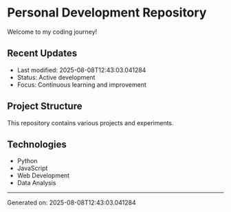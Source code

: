 # Personal Development Repository

Welcome to my coding journey! 

## Recent Updates
- Last modified: 2025-08-08T12:43:03.041284
- Status: Active development
- Focus: Continuous learning and improvement

## Project Structure
This repository contains various projects and experiments.

## Technologies
- Python
- JavaScript  
- Web Development
- Data Analysis

---
Generated on: 2025-08-08T12:43:03.041284
